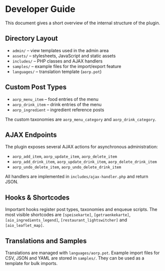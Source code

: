 # Developer Guide

This document gives a short overview of the internal structure of the plugin.

## Directory Layout

- `admin/` – view templates used in the admin area
- `assets/` – stylesheets, JavaScript and static assets
- `includes/` – PHP classes and AJAX handlers
- `samples/` – example files for the import/export feature
- `languages/` – translation template (`aorp.pot`)

## Custom Post Types

- `aorp_menu_item` – food entries of the menu
- `aorp_drink_item` – drink entries of the menu
- `aorp_ingredient` – ingredient reference posts

The custom taxonomies are `aorp_menu_category` and `aorp_drink_category`.

## AJAX Endpoints

The plugin exposes several AJAX actions for asynchronous administration:

- `aorp_add_item`, `aorp_update_item`, `aorp_delete_item`
- `aorp_add_drink_item`, `aorp_update_drink_item`, `aorp_delete_drink_item`
- `aorp_undo_delete_item`, `aorp_undo_delete_drink_item`

All handlers are implemented in `includes/ajax-handler.php` and return JSON.

## Hooks & Shortcodes

Important hooks register post types, taxonomies and enqueue scripts. The most
visible shortcodes are `[speisekarte]`, `[getraenkekarte]`,
`[aio_ingredients_legend]`, `[restaurant_lightswitcher]` and `[aio_leaflet_map]`.

## Translations and Samples

Translations are managed with `languages/aorp.pot`. Example import files for CSV,
JSON and YAML are stored in `samples/`. They can be used as a template for bulk
imports.
